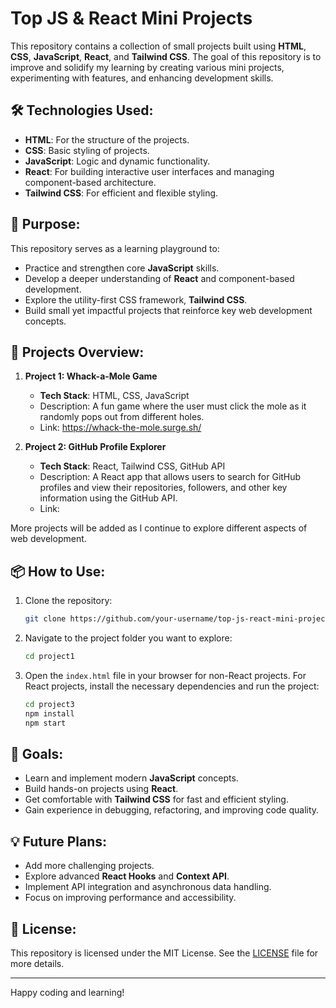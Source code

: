 # Top JS & React Mini Projects

This repository contains a collection of small projects built using **HTML**, **CSS**, **JavaScript**, **React**, and **Tailwind CSS**. The goal of this repository is to improve and solidify my learning by creating various mini projects, experimenting with features, and enhancing development skills.

## 🛠️ Technologies Used:
- **HTML**: For the structure of the projects.
- **CSS**: Basic styling of projects.
- **JavaScript**: Logic and dynamic functionality.
- **React**: For building interactive user interfaces and managing component-based architecture.
- **Tailwind CSS**: For efficient and flexible styling.

## 🚀 Purpose:
This repository serves as a learning playground to:
- Practice and strengthen core **JavaScript** skills.
- Develop a deeper understanding of **React** and component-based development.
- Explore the utility-first CSS framework, **Tailwind CSS**.
- Build small yet impactful projects that reinforce key web development concepts.


## 🧩 Projects Overview:

1. **Project 1: Whack-a-Mole Game**
   - **Tech Stack**: HTML, CSS, JavaScript
   - Description: A fun game where the user must click the mole as it randomly pops out from different holes.
   - Link: https://whack-the-mole.surge.sh/
   
2. **Project 2: GitHub Profile Explorer**
   - **Tech Stack**: React, Tailwind CSS, GitHub API
   - Description: A React app that allows users to search for GitHub profiles and view their repositories, followers, and other key information using the GitHub API.
   - Link: 

More projects will be added as I continue to explore different aspects of web development.

## 📦 How to Use:
1. Clone the repository:
    ```bash
    git clone https://github.com/your-username/top-js-react-mini-projects.git
    ```
   
2. Navigate to the project folder you want to explore:
    ```bash
    cd project1
    ```

3. Open the `index.html` file in your browser for non-React projects. For React projects, install the necessary dependencies and run the project:
    ```bash
    cd project3
    npm install
    npm start
    ```

## 🎯 Goals:
- Learn and implement modern **JavaScript** concepts.
- Build hands-on projects using **React**.
- Get comfortable with **Tailwind CSS** for fast and efficient styling.
- Gain experience in debugging, refactoring, and improving code quality.

## 💡 Future Plans:
- Add more challenging projects.
- Explore advanced **React Hooks** and **Context API**.
- Implement API integration and asynchronous data handling.
- Focus on improving performance and accessibility.

## 📄 License:
This repository is licensed under the MIT License. See the [LICENSE](LICENSE) file for more details.

---

Happy coding and learning!
